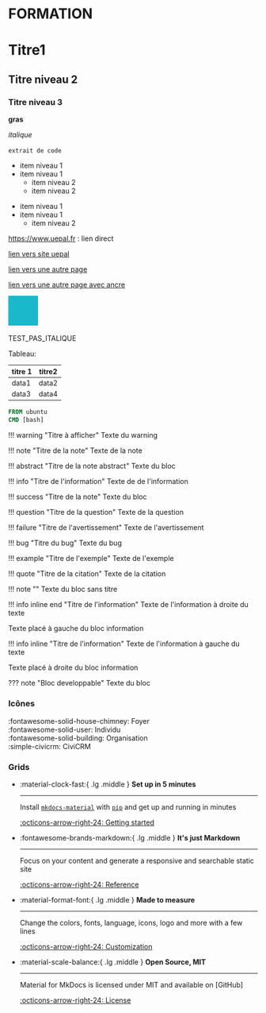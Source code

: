 # FORMATION

# Titre1

## Titre niveau 2

### Titre niveau 3

**gras**

_italique_

`extrait de code`

* item niveau 1
* item niveau 1
  * item niveau 2
  * item niveau 2
	
- item niveau 1
- item niveau 1
  - item niveau 2
	
<https://www.uepal.fr> : lien direct

[lien vers site uepal](https://www.uepal.fr)

[lien vers une autre page](index.md)

[lien vers une autre page avec ancre](index.md#Titre1)

![titre image](carre.png)

TEST\_PAS\_ITALIQUE

Tableau:

|titre 1|titre2|
|-----|-----|
|data1|data2|
|data3|data4|

``` Dockerfile
FROM ubuntu
CMD [bash]
```

!!! warning "Titre à afficher"
    Texte du warning

!!! note "Titre de la note"
    Texte de la note

!!! abstract "Titre de la note abstract"
    Texte du bloc

!!! info "Titre de l'information"
    Texte de de l'information

!!! success "Titre de la note"
    Texte du bloc

!!! question "Titre de la question"
    Texte de la question

!!! failure "Titre de l'avertissement"
    Texte de l'avertissement

!!! bug "Titre du bug"
    Texte du bug

!!! example "Titre de l'exemple"
    Texte de l'exemple

!!! quote "Titre de la citation"
    Texte de la citation

!!! note ""
    Texte du bloc sans titre

!!! info inline end "Titre de l'information"
    Texte de l'information à droite du texte

Texte placé à gauche du bloc information  

!!! info inline "Titre de l'information"
    Texte de l'information à gauche du texte

Texte placé à droite du bloc information  

??? note "Bloc developpable"
    Texte du bloc

### Icônes

:fontawesome-solid-house-chimney: Foyer  
:fontawesome-solid-user: Individu  
:fontawesome-solid-building: Organisation  
:simple-civicrm: CiviCRM  

### Grids

<div class="grid cards" markdown>

- :material-clock-fast:{ .lg .middle } __Set up in 5 minutes__

    ---

    Install [`mkdocs-material`](#) with [`pip`](#) and get up
    and running in minutes

    [:octicons-arrow-right-24: Getting started](#)

- :fontawesome-brands-markdown:{ .lg .middle } __It's just Markdown__

    ---

    Focus on your content and generate a responsive and searchable static site

    [:octicons-arrow-right-24: Reference](#)

- :material-format-font:{ .lg .middle } __Made to measure__

    ---

    Change the colors, fonts, language, icons, logo and more with a few lines

    [:octicons-arrow-right-24: Customization](#)

- :material-scale-balance:{ .lg .middle } __Open Source, MIT__

    ---

    Material for MkDocs is licensed under MIT and available on [GitHub]

    [:octicons-arrow-right-24: License](#)

</div>
